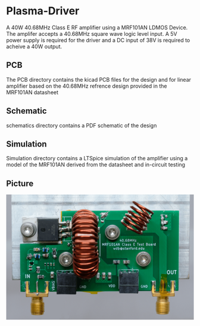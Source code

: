 # Plasma-Driver
A 40W 40.68MHz Class E RF amplifier using a MRF101AN LDMOS Device. The amplifer accepts a 40.68MHz square wave logic level input. A 5V power supply is required for the driver and a DC input of 38V is required to acheive a 40W output. 

## PCB
The PCB directory contains the kicad PCB files for the design and for linear amplifier based on the 40.68MHz refrence design provided in the MRF101AN datasheet

## Schematic 
schematics directory contains a PDF schematic of the design 

## Simulation 
Simulation directory contains a LTSpice simulation of the amplifier using a model of the MRF101AN derived from the datasheet and in-circuit testing 

## Picture 
![Image of Prototype](https://github.com/westonb/Plasma-Driver/blob/master/Class_E.png)

